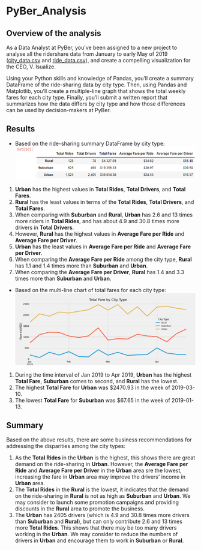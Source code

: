 # PyBer_Analysis

## Overview of the analysis
As a Data Analyst at PyBer, you've been assigned to a new project to analyse all the ridershare data from January to early May of 2019 ([city_data.csv](Resources/city_data.csv) and [ride_data.csv](Resources/ride_data.csv)), and create a compelling visualization for the CEO, V. Isualize.

Using your Python skills and knowledge of Pandas, you’ll create a summary DataFrame of the ride-sharing data by city type. Then, using Pandas and Matplotlib, you’ll create a multiple-line graph that shows the total weekly fares for each city type. Finally, you’ll submit a written report that summarizes how the data differs by city type and how those differences can be used by decision-makers at PyBer.

## Results

- Based on the ride-sharing summary DataFrame by city type:
![PyBer Summary DataFrame](analysis/PyBer_Summary_DataFrame.png)
1. **Urban** has the highest values in **Total Rides**, **Total Drivers**, and **Total Fares**.
2. **Rural** has the least values in terms of the **Total Rides**, **Total Drivers**, and **Total Fares**.
3. When comparing with **Suburban** and **Rural**, **Urban** has 2.6 and 13 times more riders in **Total Rides**, and has about 4.9 and 30.8 times more drivers in **Total Drivers**.
4. However, **Rural** has the highest values in **Average Fare per Ride** and **Average Fare per Driver**.
5. **Urban** has the least values in **Average Fare per Ride** and **Average Fare per Driver**.
6. When comparing the **Average Fare per Ride** among the city type, **Rural** has 1.1 and 1.4 times more than **Suburban** and **Urban**.
7. When comparing the **Average Fare per Driver**, **Rural** has 1.4 and 3.3 times more than **Suburban** and **Urban**.

- Based on the multi-line chart of total fares for each city type:
![PyBer Fare Summary Chart](analysis/PyBer_fare_summary.png)
1. During the time interval of Jan 2019 to Apr 2019, **Urban** has the highest **Total Fare**, **Suburban** comes to second, and **Rural** has the lowest.
2. The highest **Total Fare** for **Urban** was $2470.93 in the week of 2019-03-10.
3. The lowest **Total Fare** for **Suburban** was $67.65 in the week of 2019-01-13.

## Summary
 Based on the above results, there are some business recommendations for addressing the disparities among the city types:
 1. As the **Total Rides** in the **Urban** is the highest, this shows there are great demand on the ride-sharing in **Urban**. However, the **Average Fare per Ride** and **Average Fare per Driver** in the **Urban** area sre the lowest, increasing the fare in **Urban** area may improve the drivers' income in **Urban** area.
 2. The **Total Rides** in the **Rural** is the lowest, it indicates that the demand on the ride-sharing in **Rural** is not as high as **Suburban** and **Urban**. We may consider to launch some promotion campaigns and providing discounts in the **Rural** area to promote the business.
 3. The **Urban** has 2405 drivers (which is 4.9 and 30.8 times more drivers than **Suburban** and **Rural**), but can only contribute 2.6 and 13 times more **Total Rides**. This shows that there may be too many drivers working in the **Urban**. We may consider to reduce the numbers of drivers in **Urban** and encourage them to work in **Suburban** or **Rural**.
 
